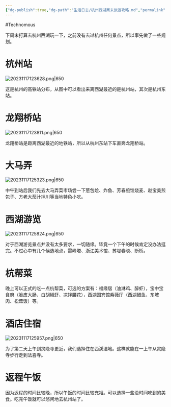```yaml
---
{"dg-publish":true,"dg-path":"生活日志/杭州西湖周末旅游攻略.md","permalink":"/生活日志/杭州西湖周末旅游攻略/","created":"2023-11-17T12:32:13.000+08:00","updated":"2023-12-07T21:13:48.000+08:00"}
---
```


#Technomous 

下周末打算去杭州西湖玩一下，之前没有去过杭州任何景点，所以事先做了一些规划。

# 杭州站

![20231117123628.png|650](/img/user/0.Asset/resource/20231117123628.png)

这是杭州的高铁站分布，从图中可以看出来离西湖最近的是杭州站，其次是杭州东站。

# 龙翔桥站

![20231117123811.png|650](/img/user/0.Asset/resource/20231117123811.png)

龙翔桥站是距离西湖最近的地铁站，所以从杭州东站下车直奔龙翔桥站。

# 大马弄

![20231117125323.png|650](/img/user/0.Asset/resource/20231117125323.png)

中午到站后我们先去大马弄菜市场尝一下葱包烩、炸鱼、芳春煎饺烧麦、赵宝美煎包子、方老大茄汁拌川等当地特色小吃。

# 西湖游览

![20231117125824.png|650](/img/user/0.Asset/resource/20231117125824.png)

对于西湖游览景点并没有太多要求，一切随缘。毕竟一个下午的时候肯定没办法逛完。不过心中有几个候选地点，雷峰塔、浙江美术馆、苏堤春晓、断桥。

# 杭帮菜

晚上可以正式的吃一点杭帮菜，可选的方案有：福缘居（油淋鸡、醉虾），宝中宝食府（脆皮大肠、白胡椒虾、凉拌腰花），西湖国宾馆紫薇厅（西湖醋鱼、东坡肉、松茸饭）等。

# 酒店住宿

![20231117125957.png|650](/img/user/0.Asset/resource/20231117125957.png)

为了第二天上午到灵隐寺更近，我们选择住在西溪湿地。这样就能在一上午从灵隐寺步行走到法喜寺。

# 返程午饭

因为返程的时间比较晚，所以午饭的时间比较充裕。可以选择一些没时间吃到的美食。吃完午饭就可以悠闲地去杭州站了。